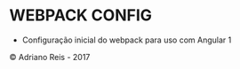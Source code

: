 ﻿# WEBPACK CONFIG

- Configuração inicial do webpack para uso com Angular 1

&copy; Adriano Reis - 2017
